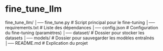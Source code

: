 # fine_tune_llm

fine_tune_llm/
│── fine_tune.py         # Script principal pour le fine-tuning
│── requirements.txt     # Liste des dépendances
│── config.json          # Configuration du fine-tuning (paramètres)
│── dataset/             # Dossier pour stocker les datasets
│── models/              # Dossier pour sauvegarder les modèles entraînés
│── README.md            # Explication du projet
